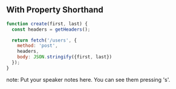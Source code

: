##  With Property Shorthand

```javascript
function create(first, last) {
  const headers = getHeaders();

  return fetch('/users', {
    method: 'post',
    headers,
    body: JSON.stringify({first, last})
  });
}
```

note:
    Put your speaker notes here.
    You can see them pressing 's'.
